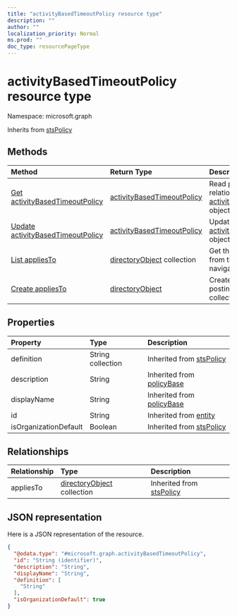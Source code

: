 ```yaml
---
title: "activityBasedTimeoutPolicy resource type"
description: ""
author: ""
localization_priority: Normal
ms.prod: ""
doc_type: resourcePageType
---
```


# activityBasedTimeoutPolicy resource type


Namespace: microsoft.graph




Inherits from [stsPolicy](../resources/stspolicy.md)

## Methods
|Method|Return Type|Description|
|:---|:---|:---|
|[Get activityBasedTimeoutPolicy](../api/activitybasedtimeoutpolicy-get.md)|[activityBasedTimeoutPolicy](../resources/activitybasedtimeoutpolicy.md)|Read properties and relationships of the [activityBasedTimeoutPolicy](../resources/activitybasedtimeoutpolicy.md) object.|
|[Update activityBasedTimeoutPolicy](../api/activitybasedtimeoutpolicy-update.md)|[activityBasedTimeoutPolicy](../resources/activitybasedtimeoutpolicy.md)|Update the properties of a [activityBasedTimeoutPolicy](../resources/activitybasedtimeoutpolicy.md) object.|
|[List appliesTo](../api/activitybasedtimeoutpolicy-list-appliesto.md)|[directoryObject](../resources/directoryobject.md) collection|Get the directoryObjects from the appliesTo navigation property.|
|[Create appliesTo](../api/activitybasedtimeoutpolicy-post-appliesto.md)|[directoryObject](../resources/directoryobject.md)|Create appliesTo by posting to the appliesTo collection.|

## Properties
|Property|Type|Description|
|:---|:---|:---|
|definition|String collection| Inherited from [stsPolicy](../resources/stspolicy.md)|
|description|String| Inherited from [policyBase](../resources/policybase.md)|
|displayName|String| Inherited from [policyBase](../resources/policybase.md)|
|id|String| Inherited from [entity](../resources/entity.md)|
|isOrganizationDefault|Boolean| Inherited from [stsPolicy](../resources/stspolicy.md)|

## Relationships
|Relationship|Type|Description|
|:---|:---|:---|
|appliesTo|[directoryObject](../resources/directoryobject.md) collection| Inherited from [stsPolicy](../resources/stspolicy.md)|

## JSON representation
Here is a JSON representation of the resource.
<!-- {
  "blockType": "resource",
  "keyProperty": "id",
  "@odata.type": "microsoft.graph.activityBasedTimeoutPolicy",
  "baseType": "microsoft.graph.stsPolicy",
  "openType": false
}
-->
``` json
{
  "@odata.type": "#microsoft.graph.activityBasedTimeoutPolicy",
  "id": "String (identifier)",
  "description": "String",
  "displayName": "String",
  "definition": [
    "String"
  ],
  "isOrganizationDefault": true
}
```

